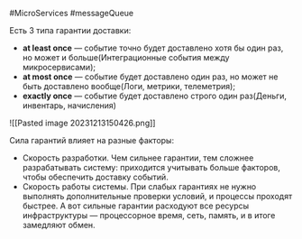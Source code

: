 #MicroServices #messageQueue 

Есть 3 типа гарантии доставки:

- **at least once** — событие точно будет доставлено хотя бы один раз, но может и больше(Интеграционные события между микросервисами);    
- **at most once** — событие будет доставлено один раз, но может не быть доставлено вообще(Логи, метрики, телеметрия);    
- **exactly once** — событие будет доставлено строго один раз(Деньги, инвентарь, начисления)

![[Pasted image 20231213150426.png]]

Сила гарантий влияет на разные факторы:

- Скорость разработки. Чем сильнее  гарантии, тем сложнее разрабатывать систему: приходится учитывать больше факторов, чтобы обеспечить доставку событий.     
- Скорость работы системы. При слабых гарантиях не нужно выполнять дополнительные проверки условий, и процессы проходят быстрее. А вот сильные гарантии расходуют все ресурсы инфраструктуры — процессорное время, сеть, память, и в итоге замедляют обмен.
